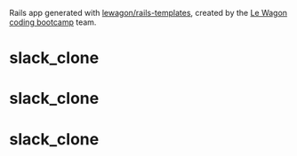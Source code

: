 Rails app generated with [lewagon/rails-templates](https://github.com/lewagon/rails-templates), created by the [Le Wagon coding bootcamp](https://www.lewagon.com) team.
# slack_clone
# slack_clone
# slack_clone
